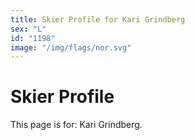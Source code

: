 ```yaml
---
title: Skier Profile for Kari Grindberg
sex: "L"
id: "1198"
image: "/img/flags/nor.svg" 
---
```


# Skier Profile

This page is for: Kari Grindberg.
    